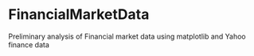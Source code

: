 # FinancialMarketData
Preliminary analysis of Financial market data using matplotlib and Yahoo finance data
